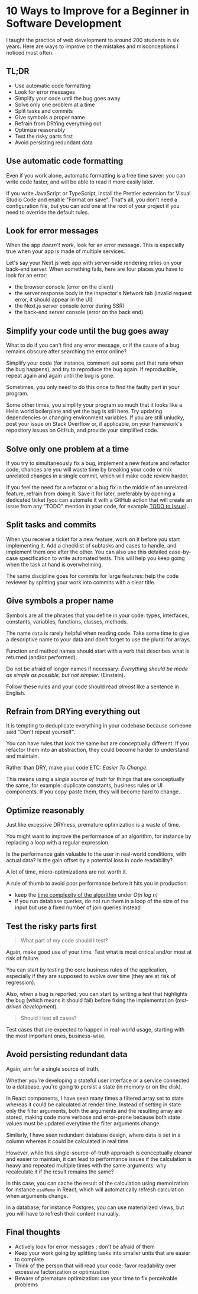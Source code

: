# 10 Ways to Improve for a Beginner in Software Development

I taught the practice of web development to around 200 students in six years. Here are ways to improve on the mistakes and misconceptions I noticed most often.

## TL;DR

- Use automatic code formatting
- Look for error messages
- Simplify your code until the bug goes away
- Solve only one problem at a time
- Split tasks and commits
- Give symbols a proper name
- Refrain from DRYing everything out
- Optimize reasonably
- Test the risky parts first
- Avoid persisting redundant data

## Use automatic code formatting

Even if you work alone, automatic formatting is a free time saver: you can write code faster, and will be able to read it more easily later.

If you write JavaScript or TypeScript, install the Prettier extension for Visual Studio Code and enable "Format on save".
That's all, you don't need a configuration file, but you can add one at the root of your project if you need to override the default rules.

## Look for error messages

When the app _doesn't work_, look for an error message. This is especially true when your app is made of multiple services.

Let's say your Next.js web app with server-side rendering relies on your back-end server. When something fails, here are four places you have to look for an error:

- the browser console (error on the client)
- the server response body in the inspector's Network tab (invalid request error, it should appear in the UI)
- the Next.js server console (error during SSR)
- the back-end server console (error on the back end)

## Simplify your code until the bug goes away

What to do if you can't find any error message, or if the cause of a bug remains obscure after searching the error online?

Simplify your code (for instance, comment out some part that runs when the bug happens), and try to reproduce the bug again. If reproducible, repeat again and again until the bug is gone.

Sometimes, you only need to do this once to find the faulty part in your program.

Some other times, you simplify your program so much that it looks like a Hello world boilerplate and yet the bug is still here.
Try updating dependencies or changing environment variables. If you are still unlucky, post your issue on Stack Overflow or, if applicable, on your framework's repository issues on GitHub, and provide your simplified code.

## Solve only one problem at a time

If you try to simultaneously fix a bug, implement a new feature and refactor code, chances are you will waste time by breaking your code or mix unrelated changes in a single commit, which will make code review harder.

If you feel the need for a refactor or a bug fix in the middle of an unrelated feature, refrain from doing it. Save it for later, preferably by opening a dedicated ticket (you can automate it with a GitHub action that will create an issue from any "TODO" mention in your code, for example [TODO to Issue](https://github.com/marketplace/actions/todo-to-issue)).

## Split tasks and commits

When you receive a ticket for a new feature, work on it before you start implementing it. Add a checklist of subtasks and cases to handle, and implement them one after the other. You can also use this detailed case-by-case specification to write automated tests. This will help you keep going when the task at hand is overwhelming.

The same discipline goes for commits for large features: help the code reviewer by splitting your work into commits with a clear title.

## Give symbols a proper name

Symbols are all the phrases that you define in your code: types, interfaces, constants, variables, functions, classes, methods.

The name `data` is rarely helpful when reading code. Take some time to give a descriptive name to your data and don't forget to use the plural for arrays.

Function and method names should start with a verb that describes what is returned (and/or performed).

Do not be afraid of longer names if necessary: _Everything should be made as simple as possible, but not simpler._ (Einstein).

Follow these rules and your code should read _almost_ like a sentence in English.

## Refrain from DRYing everything out

It is tempting to deduplicate everything in your codebase because someone said "Don't repeat yourself".

You can have rules that look the same but are conceptually different. If you refactor them into an abstraction, they could become harder to understand and maintain.

Rather than DRY, make your code ETC: _Easier To Change_.

This means using a _single source of truth_ for things that are conceptually the same, for example: duplicate constants, business rules or UI components. If you copy-paste them, they will become hard to change.

## Optimize reasonably

Just like excessive DRYness, premature optimization is a waste of time.

You might want to improve the performance of an algorithm, for instance by replacing a loop with a regular expression.

Is the performance gain valuable to the user in real-world conditions, with actual data? Is the gain offset by a potential loss in code readability?

A lot of time, micro-optimizations are not worth it.

A rule of thumb to avoid poor performance before it hits you in production:

- keep the [time complexity of the algorithm](https://stackoverflow.com/a/11611770/2339721) under _O(n log n)_
- if you run database queries, do not run them in a loop of the size of the input but use a fixed number of join queries instead

## Test the risky parts first

> What part of my code should I test?

Again, make good use of your time. Test what is most critical and/or most at risk of failure.

You can start by testing the core business rules of the application, especially if they are supposed to evolve over time (they are at risk of regression).

Also, when a bug is reported, you can start by writing a test that highlights the bug (which means it should fail) before fixing the implementation (_test-driven development_).

> Should I test all cases?

Test cases that are expected to happen in real-world usage, starting with the most important ones, business-wise.

## Avoid persisting redundant data

Again, aim for a single source of truth.

Whether you're developing a stateful user interface or a service connected to a database, you're going to persist a state (in memory or on the disk).

In React components, I have seen many times a filtered array set to state whereas it could be calculated at render time. Instead of setting in state only the filter arguments, both the arguments and the resulting array are stored, making code more verbose and error-prone because both state values must be updated everytime the filter arguments change.

Similarly, I have seen redundant database design, where data is set in a column whereas it could be calculated in real time.

However, while this single-source-of-truth approach is conceptually cleaner and easier to maintain, it can lead to performance issues if the calculation is heavy and repeated multiple times with the same arguments: why recalculate it if the result remains the same?

In this case, you can cache the result of the calculation using memoization: for instance `useMemo` in React, which will automatically refresh calculation when arguments change.

In a database, for instance Postgres, you can use materialized views, but you will have to refresh their content manually.

## Final thoughts

- Actively look for error messages ; don't be afraid of them
- Keep your work going by splitting tasks into smaller units that are easier to complete
- Think of the person that will read your code: favor readability over excessive factorization or optimization
- Beware of premature optimization: use your time to fix perceivable problems

